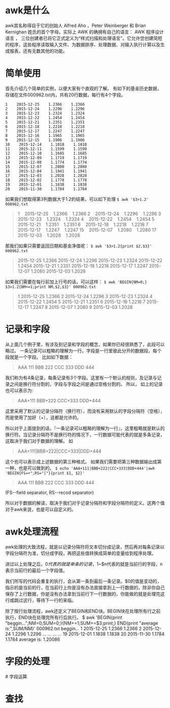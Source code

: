 # awk是什么
awk其名称得自于它的创始人 Alfred Aho 、Peter Weinberger 和 Brian Kernighan 姓氏的首个字母。实际上 AWK 的确拥有自己的语言： AWK 程序设计语言 ， 三位创建者已将它正式定义为“样式扫描和处理语言”。它允许您创建简短的程序，这些程序读取输入文件、为数据排序、处理数据、对输入执行计算以及生成报表，还有无数其他的功能。

# 简单使用
首先介绍几个简单的实例，以便大家有个直观的了解。
有如下的基金历史数据，存储在文件000962.txt内，共有20行数据，每行有4个字段。
```
1    2015-12-25    1.2366    1.2366
2    2015-12-24    1.2296    1.2296
3    2015-12-23    1.2324    1.2324
4    2015-12-22    1.2454    1.2454
5    2015-12-21    1.2351    1.2351
6    2015-12-18    1.2218    1.2218
7    2015-12-17    1.2247    1.2247
8    2015-12-16    1.1965    1.1965
9    2015-12-15    1.1906    1.1906
10    2015-12-14    1.1818    1.1818
11    2015-12-11    1.1599    1.1599
12    2015-12-10    1.1685    1.1685
13    2015-12-09    1.1719    1.1719
14    2015-12-08    1.1774    1.1774
15    2015-12-07    1.2080    1.2080
16    2015-12-04    1.1941    1.1941
17    2015-12-03    1.2028    1.2028
18    2015-12-02    1.1778    1.1778
19    2015-12-01    1.1838    1.1838
20    2015-11-30    1.1784    1.1784
```

如果我们想取得第3列数据大于1.2的结果，可以如下处理
`$ awk '$3>1.2' 000962.txt `
>1    2015-12-25    1.2366    1.2366
2    2015-12-24    1.2296    1.2296
3    2015-12-23    1.2324    1.2324
4    2015-12-22    1.2454    1.2454
5    2015-12-21    1.2351    1.2351
6    2015-12-18    1.2218    1.2218
7    2015-12-17    1.2247    1.2247
15    2015-12-07    1.2080    1.2080
17    2015-12-03    1.2028    1.2028

那我们如果只需要返回日期和基金净值呢：
`$ awk '$3>1.2{print $2,$3}' 000962.txt`
> 2015-12-25 1.2366
2015-12-24 1.2296
2015-12-23 1.2324
2015-12-22 1.2454
2015-12-21 1.2351
2015-12-18 1.2218
2015-12-17 1.2247
2015-12-07 1.2080
2015-12-03 1.2028

如果我们需要在每行前加上行号的话，可以这样：
`$ awk 'BEGIN{NM=0;} $3>1.2{NM+=1;print NM,$2,$3}' 000962.txt `
> 1 2015-12-25 1.2366
2 2015-12-24 1.2296
3 2015-12-23 1.2324
4 2015-12-22 1.2454
5 2015-12-21 1.2351
6 2015-12-18 1.2218
7 2015-12-17 1.2247
8 2015-12-07 1.2080
9 2015-12-03 1.2028

# 记录和字段
从上面几个例子里，有涉及到记录和字段的概念，如果你已经很熟悉了，此段可以略过。
一条记录可以粗略的理解为一行。字段是一行里彼此分开的数据段，每个段就是一个字段。
比如如下数据：

> AAA  111
BBB 222
CCC 333
DDD 444

我们称为有4条记录，每条记录有3个字段。这里有一个默认的规则，及记录与记录之间是换行符分割的，字段与字段之间是通过空格分割的。
所以， 如上的记录也可以表示为:
> AAA+111
BBB+222
CCC+333
DDD+444

这里采用了默认的记录分隔符（换行符），而没有采用默认的字段分隔符（空格），而是使用了加好（+），这都是允许的。

所以对于上面提到的话，『一条记录可以粗略的理解为一行』，这里粗略就是默认的换行符。当记录分隔符不是换行符的情况下，一行数据可能代表的就是多条记录，这取决于我们对于数据的理解。
如

> AAA+111|BBB+222|CCC+333|DDD+444

这个也可以表示成上述数据的第三种格式。
如果我们需要把第三种数据输出成第一种，也是可以做到的。
`$ echo 'AAA+111|BBB+222|CCC+333|DDD+444'|awk 'BEGIN{FS=+";RS="|"}{print $1, $2}' `
>AAA 111
BBB 222
CCC 333
DDD 444

(FS--field separator, RS--recod separator)

所以对于数据的解读，取决于我们对于记录分隔符和字段分隔符的定义。这两个值对于awk来说，也是可以自定义的。

# awk处理流程
awk处理的大致流程，就是以记录分隔符将文本切分成记录，然后再对每条记录以字段分隔符为准，切分成字段，再把这些值转换成简单的变量给到程序处理。

进过以上处理之后，$0代表的就是单条的记录，$1~$n代表的就是当前行的字段，n表示当前行的最后一个字段值。

我们所写的代码会重复的执行，会从第一条到最后一条记录。$0的值是变动的，指示的是当前的行，在当前行上你是没有办法直接拿到上一行数据的，除非你自己保存了上行数据，你是没有办法拿到当前行下一行数据的，你能做的就是处理完这行或跳过这行，等待下一行的来临。

除了按行处理流程，awk还定义了BEGIN和END块。BEGIN块在处理所有行之前执行，END块在处理完所有行后执行。
$ awk 'BEGIN{print "beggin...";NM=0;SUM=0;}{NM+=1;SUM+=$3;print;} END{print "average is:",SUM/NM}' 000962.txt
beggin...
1    2015-12-25    1.2366    1.2366
2    2015-12-24    1.2296    1.2296
... ... ... ... 
19    2015-12-01    1.1838    1.1838
20    2015-11-30    1.1784    1.1784
average is: 1.20086

# 字段的处理


# 字段运算
# 查找
